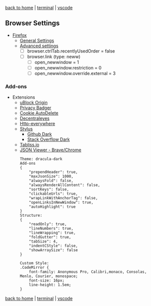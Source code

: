 [back to home](https://www.github.com/JeffACate/dev-settings/) |
[terminal](https://www.github.com/JeffACate/dev-settings/blob/master/Windows/terminal.md) |
[vscode](https://www.github.com/JeffACate/dev-settings/blob/master/vscode.md)

## Browser Settings
* [Firefox](https://download.mozilla.org/?product=firefox-latest-ssl&os=linux64&lang=en-US)
    * [General Settings](about:preferences)
    * [Advanced settings](about:config)
        * [ ] browser.ctrlTab.recentlyUsedOrder = false
        * [ ] browser.link (type: neww)
            * [ ] open_newwindow = 1
            * [ ] open_newwindow.restriction = 0 
            * [ ] open_newwindow.override.external = 3
<!--         
        (A) browser.link.open_newwindow - for links in Firefox tabs

        This is the one that has a checkbox on the Preferences page:

        3 = divert new window to a new tab (default)
        2 = allow link to open a new window
        1 = force new window into same tab 

        (B) browse.link.open_newwindow.restriction - for links in Firefox tabs

        By default, if a page sets width, height, or toolbars for a popup, Firefox will let it be a separate window. To force those into a tab as well, you can change this preference to 0:

        0 = apply the setting under (A) to ALL new windows (even script windows with features) 
        2 = apply the setting under (A) to normal windows, but NOT to script windows with features (default)
        1 = override the setting under (A) and always use new windows 

        (C) browser.link.open_newwindow.override.external - for links in other programs

        -1 = apply the setting under (A) to external links (default)
        3 = open external links in a new tab in the last active window
        2 = open external links in a new window
        1 = open external links in the last active tab replacing the current page 
-->
### Add-ons
* Extensions
    * [uBlock Origin](https://addons.mozilla.org/en-US/firefox/addon/ublock-origin/)
    * [Privacy Badger](https://privacybadger.org/)
    * [Cookie AutoDelete](https://addons.mozilla.org/en-US/firefox/addon/cookie-autodelete/)
    * [Decentraleyes](https://addons.mozilla.org/en-US/firefox/addon/decentraleyes/)
    * [Http-everywhere](https://www.eff.org/https-everywhere)
    * [Stylus](https://addons.mozilla.org/addon/tabliss?src=external-tabliss.io)
        * [Github Dark](moz-extension://9ed557e8-8284-4dba-9061-fd436898f88b/edit.html?id=1)
        * [Stack Overflow Dark](moz-extension://07ae76b8-2b28-46b6-974a-f0103da7dcae/edit.html)
    * [Tabliss.io](https://tabliss.io)
    * [JSON Viewer - Brave/Chrome](https://chrome.google.com/webstore/detail/json-viewer/gbmdgpbipfallnflgajpaliibnhdgobh?h1=en) 
        ```
        Theme: dracula-dark
        Add-ons
        {
            "prependHeader": true,
            "maxJsonSize": 1000,
            "alwaysFold": false,
            "alwaysRenderAllContent": false,
            "sortKeys": false,
            "clickableUrls": true,
            "wrapLinkWithAnchorTag": false,
            "openLinksInNewWindow": true,
            "autoHighlight": true
        }
        Structure:
        {
            "readOnly": true,
            "lineNumbers": true,
            "lineWrapping": true,
            "foldGutter": true,
            "tabSize": 4,
            "indentCStyle": false,
            "showArraySize": false
        }

        Custom Style:
        .CodeMirror {
            font-family: Anonymous Pro, Calibri,monaco, Consolas, Menlo, Courier, monospace;
            font-size: 16px;
            line-height: 1.5em;
        }

        ```


<!-- * Brave/Chrome
        * [Just Black](https://chrome.google.com/webstore/detail/just-black/aghfnjkcakhmadgdomlmlhhaocbkloab) -->
<!--
### Bookmarks

    * [Bullet Point text](Linked Address here)
        * Description of address above

    -[ ] empty to do 
-->
[back to home](https://www.github.com/JeffACate/dev-settings/) |
[terminal](https://www.github.com/JeffACate/dev-settings/blob/master/Windows/terminal.md) |
[vscode](https://www.github.com/JeffACate/dev-settings/blob/master/vscode.md)

